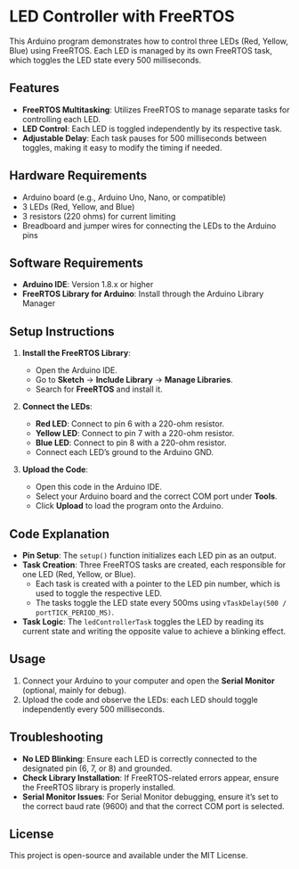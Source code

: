 # LED Controller with FreeRTOS

This Arduino program demonstrates how to control three LEDs (Red, Yellow, Blue) using FreeRTOS. Each LED is managed by its own FreeRTOS task, which toggles the LED state every 500 milliseconds.

## Features
- **FreeRTOS Multitasking**: Utilizes FreeRTOS to manage separate tasks for controlling each LED.
- **LED Control**: Each LED is toggled independently by its respective task.
- **Adjustable Delay**: Each task pauses for 500 milliseconds between toggles, making it easy to modify the timing if needed.

## Hardware Requirements
- Arduino board (e.g., Arduino Uno, Nano, or compatible)
- 3 LEDs (Red, Yellow, and Blue)
- 3 resistors (220 ohms) for current limiting
- Breadboard and jumper wires for connecting the LEDs to the Arduino pins

## Software Requirements
- **Arduino IDE**: Version 1.8.x or higher
- **FreeRTOS Library for Arduino**: Install through the Arduino Library Manager

## Setup Instructions
1. **Install the FreeRTOS Library**:
   - Open the Arduino IDE.
   - Go to **Sketch** -> **Include Library** -> **Manage Libraries**.
   - Search for **FreeRTOS** and install it.

2. **Connect the LEDs**:
   - **Red LED**: Connect to pin 6 with a 220-ohm resistor.
   - **Yellow LED**: Connect to pin 7 with a 220-ohm resistor.
   - **Blue LED**: Connect to pin 8 with a 220-ohm resistor.
   - Connect each LED’s ground to the Arduino GND.

3. **Upload the Code**:
   - Open this code in the Arduino IDE.
   - Select your Arduino board and the correct COM port under **Tools**.
   - Click **Upload** to load the program onto the Arduino.

## Code Explanation
- **Pin Setup**: The `setup()` function initializes each LED pin as an output.
- **Task Creation**: Three FreeRTOS tasks are created, each responsible for one LED (Red, Yellow, or Blue).
  - Each task is created with a pointer to the LED pin number, which is used to toggle the respective LED.
  - The tasks toggle the LED state every 500ms using `vTaskDelay(500 / portTICK_PERIOD_MS)`.
- **Task Logic**: The `ledControllerTask` toggles the LED by reading its current state and writing the opposite value to achieve a blinking effect.

## Usage
1. Connect your Arduino to your computer and open the **Serial Monitor** (optional, mainly for debug).
2. Upload the code and observe the LEDs: each LED should toggle independently every 500 milliseconds.

## Troubleshooting
- **No LED Blinking**: Ensure each LED is correctly connected to the designated pin (6, 7, or 8) and grounded.
- **Check Library Installation**: If FreeRTOS-related errors appear, ensure the FreeRTOS library is properly installed.
- **Serial Monitor Issues**: For Serial Monitor debugging, ensure it’s set to the correct baud rate (9600) and that the correct COM port is selected.

## License
This project is open-source and available under the MIT License.


